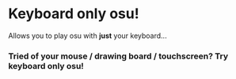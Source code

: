 # Keyboard only osu!
Allows you to play osu with **just** your keyboard...

### Tried of your mouse / drawing board / touchscreen? Try keyboard only osu!
